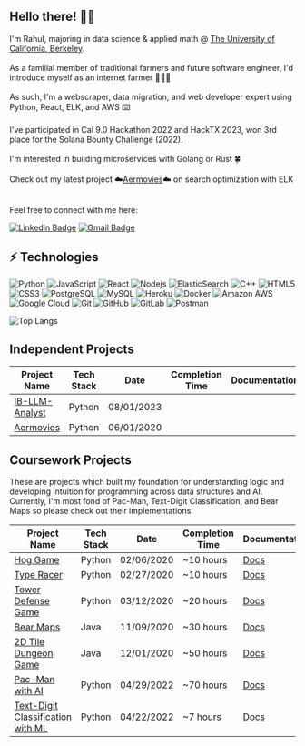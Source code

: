 ## Hello there! 👋🏾
I'm Rahul, majoring in data science & applied math @ [The University of California, Berkeley](https://www.berkeley.edu/).
<br/>
<br/>
As a familial member of traditional farmers and future software engineer, I'd introduce myself as an internet farmer 👨🏾‍🌾 
<br/>
<br/>
As such, I'm a webscraper, data migration, and web developer expert using Python, React, ELK, and AWS ⌨️ 
<br/>
<br/>
I've participated in Cal 9.0 Hackathon 2022 and HackTX 2023, won 3rd place for the Solana Bounty Challenge (2022).
<br/>
<br/>
I'm interested in building microservices with Golang or Rust :four_leaf_clover:
<br/>
<br/>
Check out my latest project ☁️[Aermovies](https://main--aermovies.netlify.app/)☁️ on search optimization with ELK <br/>
<br/>

Feel free to connect with me here:

[![Linkedin Badge](https://img.shields.io/badge/-rahulravella-blue?style=flat-square&logo=Linkedin&logoColor=white&link=https://www.linkedin.com/in/rahul-ravella-359b48161/)](https://www.linkedin.com/in/rahul-ravella-359b48161/)
[![Gmail Badge](https://img.shields.io/badge/-ravellarahul@gmail.com-c14438?style=flat-square&logo=Gmail&logoColor=white&link=mailto:ravellarahul@gmail.com)](mailto:ravellarahul@gmail.com)

## ⚡ Technologies
![Python](https://img.shields.io/badge/-Python-black?style=flat-square&logo=Python)
![JavaScript](https://img.shields.io/badge/-JavaScript-black?style=flat-square&logo=javascript)
![React](https://img.shields.io/badge/-React-black?style=flat-square&logo=react)
![Nodejs](https://img.shields.io/badge/-Nodejs-black?style=flat-square&logo=Node.js)
![ElasticSearch](https://img.shields.io/badge/-ElasticSearch-005571?style=flat-square&logo=elasticsearch)
![C++](https://img.shields.io/badge/-C++-00599C?style=flat-square&logo=c)
![HTML5](https://img.shields.io/badge/-HTML5-E34F26?style=flat-square&logo=html5&logoColor=white)
![CSS3](https://img.shields.io/badge/-CSS3-1572B6?style=flat-square&logo=css3)
![PostgreSQL](https://img.shields.io/badge/-PostgreSQL-336791?style=flat-square&logo=postgresql)
![MySQL](https://img.shields.io/badge/-MySQL-black?style=flat-square&logo=mysql)
![Heroku](https://img.shields.io/badge/-Heroku-430098?style=flat-square&logo=heroku)
![Docker](https://img.shields.io/badge/-Docker-black?style=flat-square&logo=docker)
![Amazon AWS](https://img.shields.io/badge/Amazon%20AWS-232F3E?style=flat-square&logo=amazon-aws)
![Google Cloud](https://img.shields.io/badge/Google%20Cloud-black?style=flat-square&logo=google-cloud)
![Git](https://img.shields.io/badge/-Git-black?style=flat-square&logo=git)
![GitHub](https://img.shields.io/badge/-GitHub-181717?style=flat-square&logo=github)
![GitLab](https://img.shields.io/badge/-GitLab-FCA121?style=flat-square&logo=gitlab)
![Postman](https://img.shields.io/badge/-Postman-orange?style=flat-square&logo=postman)

![Top Langs](https://github-readme-stats.vercel.app/api/top-langs/?username=aemmadi&hide=TeX&layout=compact)

## Independent Projects

| Project Name | Tech Stack | Date | Completion Time | Documentation |
| --- | --- | --- | --- | --- |
| [IB-LLM-Analyst](https://github.com/tagalon/ib-llm-analyst)                   | Python | 08/01/2023 |
| [Aermovies](https://aermovies.netlify.app/?size=n_20_n)                       | Python | 06/01/2020 |



## Coursework Projects
These are projects which built my foundation for understanding logic and developing intuition for programming across data structures and AI.
Currently, I'm most fond of Pac-Man, Text-Digit Classification, and  Bear Maps so please check out their implementations.

| Project Name | Tech Stack | Date | Completion Time | Documentation |
| --- | --- | --- | --- | --- |
| [Hog Game](https://inst.eecs.berkeley.edu/~cs61a/sp20/proj/hog/)                          | Python | 02/06/2020 | ~10 hours | [Docs](https://inst.eecs.berkeley.edu/~cs61a/sp20/proj/hog/)  
| [Type Racer](https://inst.eecs.berkeley.edu/~cs61a/sp20/proj/cats/)                       | Python | 02/27/2020 | ~10 hours | [Docs](https://inst.eecs.berkeley.edu/~cs61a/sp20/proj/cats/) 
| [Tower Defense Game](https://inst.eecs.berkeley.edu/~cs61a/sp20/proj/ants/)               | Python | 03/12/2020 | ~20 hours | [Docs](https://inst.eecs.berkeley.edu/~cs61a/sp20/proj/ants/) 
| [Bear Maps](http://fa20.datastructur.es/materials/proj/proj2d/proj2d)                     | Java   | 11/09/2020 | ~30 hours | [Docs](http://fa20.datastructur.es/materials/proj/proj2d/proj2d) 
| [2D Tile Dungeon Game](http://fa20.datastructur.es/materials/proj/proj3/proj3)            | Java   | 12/01/2020 | ~50 hours | [Docs](http://fa20.datastructur.es/materials/proj/proj3/proj3) 
| [Pac-Man with AI](https://inst.eecs.berkeley.edu/~cs188/sp22/projects/)                   | Python | 04/29/2022 | ~70 hours | [Docs](https://inst.eecs.berkeley.edu/~cs188/sp22/projects/) 
| [Text-Digit Classification with ML](https://inst.eecs.berkeley.edu/~cs188/sp22/project5/) | Python | 04/22/2022 | ~7 hours  | [Docs](https://inst.eecs.berkeley.edu/~cs188/sp22/project5/) 

